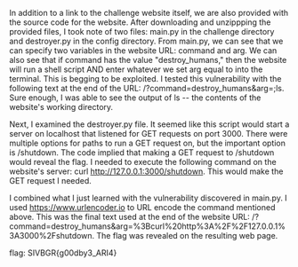 In addition to a link to the challenge website itself, we are also provided with the source
code for the website. After downloading and unzippping the provided files, I took note of two files:
main.py in the challenge directory and destroyer.py in the config directory. From main.py, we can see
that we can specify two variables in the website URL: command and arg. We can also see that if command
has the value "destroy_humans," then the website will run a shell script AND enter whatever we set
arg equal to into the terminal. This is begging to be exploited. I tested this vulnerability with the
following text at the end of the URL: /?command=destroy_humans&arg=;ls. Sure enough, I was able to see
the output of ls -- the contents of the website's working directory. 

Next, I examined the destroyer.py file. It seemed like this script would start a server on localhost
that listened for GET requests on port 3000. There were multiple options for paths to run a GET
request on, but the important option is /shutdown. The code implied that making a GET request to
/shutdown would reveal the flag. I needed to execute the following command on the website's server:
curl http://127.0.0.1:3000/shutdown. This would make the GET request I needed.

I combined what I just learned with the vulnerability discovered in main.py. I used
https://www.urlencoder.io to URL encode the command mentioned above. This was the final text
used at the end of the website URL:
/?command=destroy_humans&arg=%3Bcurl%20http%3A%2F%2F127.0.0.1%3A3000%2Fshutdown. The flag was revealed
on the resulting web page.

flag: SIVBGR{g00dby3_ARI4}
